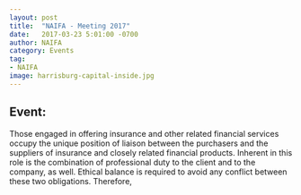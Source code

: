 ```yaml
---
layout: post
title:  "NAIFA - Meeting 2017"
date:   2017-03-23 5:01:00 -0700
author: NAIFA
category: Events
tag:
- NAIFA
image: harrisburg-capital-inside.jpg
---
```


## Event:
Those engaged in offering insurance and other related financial services occupy the unique position of liaison between the purchasers and the suppliers of insurance and closely related financial products. Inherent in this role is the combination of professional duty to the client and to the company, as well. Ethical balance is required to avoid any conflict between these two obligations. Therefore,

